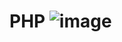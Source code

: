 # PHP   ![image](https://github.com/swetaC1711/PHP/assets/124697568/413349fb-5472-4e48-b15b-4ac3dbabc907)
